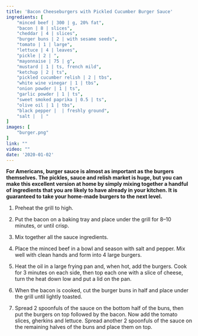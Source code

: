 ```yaml
---
title: 'Bacon Cheeseburgers with Pickled Cucumber Burger Sauce'
ingredients: [
    "minced beef | 300 | g, 20% fat",
    "bacon | 8 | slices",
    "cheddar | 4 | slices",
    "burger buns | 2 | with sesame seeds",
    "tomato | 1 | large",
    "lettuce | 4 | leaves",
    "pickle | 2 | ",
    "mayonnaise | 75 | g",
    "mustard | 1 | ts, french mild",
    "ketchup | 2 | ts",
    "pickled cucumber relish | 2 | tbs",
    "white wine vinegar | 1 | tbs",
    "onion powder | 1 | ts",
    "garlic powder | 1 | ts",
    "sweet smoked paprika | 0.5 | ts",
    "olive oil | 1 | tbs",
    "black pepper |  | freshly ground",
    "salt |  | "
]
images: [
    "burger.png"
]
link: ""
video: ""
date: '2020-01-02'
---
```


**For Americans, burger sauce is almost as important as the burgers
themselves. The pickles, sauce and relish market is huge, but you
can make this excellent version at home by simply mixing together
a handful of ingredients that you are likely to have already in your
kitchen. It is guaranteed to take your home-made burgers to the
next level.**

1. Preheat the grill to high.

2. Put the bacon on a baking tray and place under the grill for 8–10
minutes, or until crisp.

3. Mix together all the sauce ingredients.

4. Place the minced beef in a bowl and season with salt and
pepper. Mix well with clean hands and form into 4 large burgers.

5. Heat the oil in a large frying pan and, when hot, add the burgers.
Cook for 3 minutes on each side, then top each one with a slice
of cheese, turn the heat down low and put a lid on the pan.

6. When the bacon is cooked, cut the burger buns in half and place
under the grill until lightly toasted.

7. Spread 2 spoonfuls of the sauce on the bottom half of the buns,
then put the burgers on top followed by the bacon. Now add the
tomato slices, gherkins and lettuce. Spread another 2 spoonfuls
of the sauce on the remaining halves of the buns and place
them on top.

